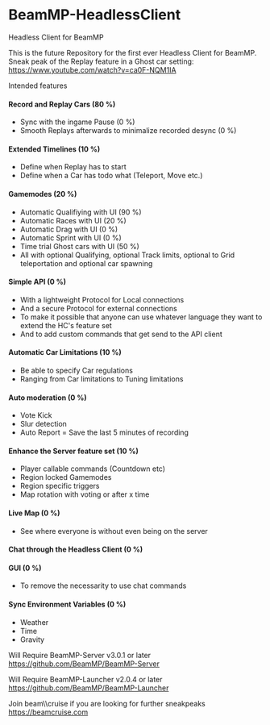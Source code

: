 # BeamMP-HeadlessClient
Headless Client for BeamMP

This is the future Repository for the first ever Headless Client for BeamMP.
Sneak peak of the Replay feature in a Ghost car setting: https://www.youtube.com/watch?v=ca0F-NQM1IA

Intended features
#### Record and Replay Cars (80 %)
- Sync with the ingame Pause (0 %)
- Smooth Replays afterwards to minimalize recorded desync (0 %)
#### Extended Timelines (10 %)
- Define when Replay has to start
- Define when a Car has todo what (Teleport, Move etc.)
#### Gamemodes (20 %)
- Automatic Qualifiying with UI (90 %)
- Automatic Races with UI (20 %)
- Automatic Drag with UI (0 %)
- Automatic Sprint with UI (0 %)
- Time trial Ghost cars with UI (50 %)
- All with optional Qualifying, optional Track limits, optional to Grid teleportation and optional car spawning
#### Simple API (0 %)
- With a lightweight Protocol for Local connections
- And a secure Protocol for external connections
- To make it possible that anyone can use whatever language they want to extend the HC's feature set
- And to add custom commands that get send to the API client
#### Automatic Car Limitations (10 %)
- Be able to specify Car regulations
- Ranging from Car limitations to Tuning limitations
#### Auto moderation (0 %)
- Vote Kick
- Slur detection
- Auto Report = Save the last 5 minutes of recording
#### Enhance the Server feature set (10 %)
- Player callable commands (Countdown etc)
- Region locked Gamemodes
- Region specific triggers
- Map rotation with voting or after x time
#### Live Map (0 %)
- See where everyone is without even being on the server
#### Chat through the Headless Client (0 %)
#### GUI (0 %)
- To remove the necessarity to use chat commands
#### Sync Environment Variables (0 %)
- Weather
- Time
- Gravity


Will Require BeamMP-Server v3.0.1 or later
https://github.com/BeamMP/BeamMP-Server

Will Require BeamMP-Launcher v2.0.4 or later
https://github.com/BeamMP/BeamMP-Launcher


Join beam\\\\cruise if you are looking for further sneakpeaks
https://beamcruise.com
